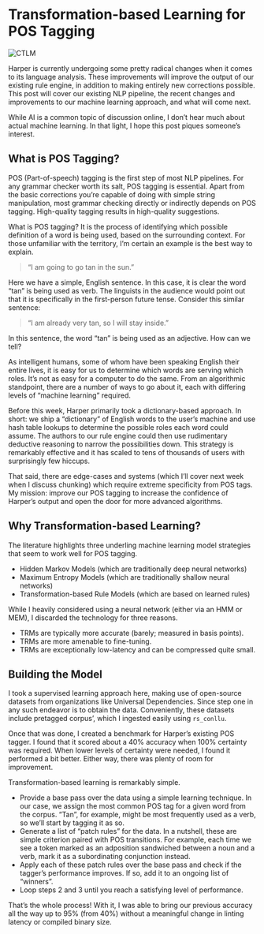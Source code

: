 # Transformation-based Learning for POS Tagging

![CTLM](/images/ctlm.webp)

Harper is currently undergoing some pretty radical changes when it comes to its language analysis. These improvements will improve the output of our existing rule engine, in addition to making entirely new corrections possible. This post will cover our existing NLP pipeline, the recent changes and improvements to our machine learning approach, and what will come next.

While AI is a common topic of discussion online, I don’t hear much about actual machine learning. In that light, I hope this post piques someone’s interest.

## What is POS Tagging?

POS (Part-of-speech) tagging is the first step of most NLP pipelines. For any grammar checker worth its salt, POS tagging is essential. Apart from the basic corrections you’re capable of doing with simple string manipulation, most grammar checking directly or indirectly depends on POS tagging. High-quality tagging results in high-quality suggestions.

What is POS tagging? It is the process of identifying which possible definition of a word is being used, based on the surrounding context. For those unfamiliar with the territory, I’m certain an example is the best way to explain.

> “I am going to go tan in the sun.”

Here we have a simple, English sentence. In this case, it is clear the word “tan” is being used as verb. The linguists in the audience would point out that it is specifically in the first-person future tense. Consider this similar sentence:

> “I am already very tan, so I will stay inside.”

In this sentence, the word “tan” is being used as an adjective. How can we tell?

As intelligent humans, some of whom have been speaking English their entire lives, it is easy for us to determine which words are serving which roles. It’s not as easy for a computer to do the same. From an algorithmic standpoint, there are a number of ways to go about it, each with differing levels of “machine learning” required.

Before this week, Harper primarily took a dictionary-based approach. In short: we ship a “dictionary” of English words to the user’s machine and use hash table lookups to determine the possible roles each word could assume. The authors to our rule engine could then use rudimentary deductive reasoning to narrow the possibilities down. This strategy is remarkably effective and it has scaled to tens of thousands of users with surprisingly few hiccups.

That said, there are edge-cases and systems (which I’ll cover next week when I discuss chunking) which require extreme specificity from POS tags. My mission: improve our POS tagging to increase the confidence of Harper’s output and open the door for more advanced algorithms.

## Why Transformation-based Learning?

The literature highlights three underling machine learning model strategies that seem to work well for POS tagging.

*   Hidden Markov Models (which are traditionally deep neural networks)
*   Maximum Entropy Models (which are traditionally shallow neural networks)
*   Transformation-based Rule Models (which are based on learned rules)

While I heavily considered using a neural network (either via an HMM or MEM), I discarded the technology for three reasons.

*   TRMs are typically more accurate (barely; measured in basis points).
*   TRMs are more amenable to fine-tuning.
*   TRMs are exceptionally low-latency and can be compressed quite small.

## Building the Model

I took a supervised learning approach here, making use of open-source datasets from organizations like Universal Dependencies. Since step one in any such endeavor is to obtain the data. Conveniently, these datasets include pretagged corpus’, which I ingested easily using `rs_conllu`.

Once that was done, I created a benchmark for Harper’s existing POS tagger. I found that it scored about a 40% accuracy when 100% certainty was required. When lower levels of certainty were needed, I found it performed a bit better. Either way, there was plenty of room for improvement.

Transformation-based learning is remarkably simple.

*   Provide a base pass over the data using a simple learning technique. In our case, we assign the most common POS tag for a given word from the corpus. “Tan”, for example, might be most frequently used as a verb, so we’ll start by tagging it as so.
*   Generate a list of “patch rules” for the data. In a nutshell, these are simple criterion paired with POS transitions. For example, each time we see a token marked as an adposition sandwiched between a noun and a verb, mark it as a subordinating conjunction instead.
*   Apply each of these patch rules over the base pass and check if the tagger’s performance improves. If so, add it to an ongoing list of “winners”.
*   Loop steps 2 and 3 until you reach a satisfying level of performance.

That’s the whole process! With it, I was able to bring our previous accuracy all the way up to 95% (from 40%) without a meaningful change in linting latency or compiled binary size.
